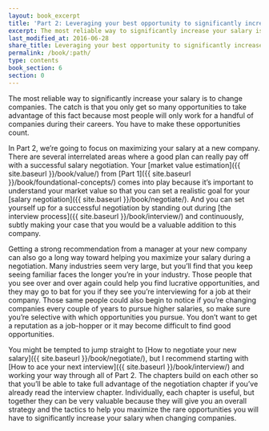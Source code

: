 ```yaml
---
layout: book_excerpt
title: 'Part 2: Leveraging your best opportunity to significantly increase your salary'
excerpt: The most reliable way to significantly increase your salary is to change companies.
last_modified_at: 2016-06-28
share_title: Leveraging your best opportunity to significantly increase your salary
permalink: /book/:path/
type: contents
book_section: 6
section: 0
---
```

The most reliable way to significantly increase your salary is to change companies. The catch is that you only get so many opportunities to take advantage of this fact because most people will only work for a handful of companies during their careers. You have to make these opportunities count.

In Part 2, we’re going to focus on maximizing your salary at a new company. There are several interrelated areas where a good plan can really pay off with a successful salary negotiation. Your [market value estimation]({{ site.baseurl }}/book/value/) from [Part 1]({{ site.baseurl }}/book/foundational-concepts/) comes into play because it’s important to understand your market value so that you can set a realistic goal for your [salary negotiation]({{ site.baseurl }}/book/negotiate/). And you can set yourself up for a successful negotiation by standing out during [the interview process]({{ site.baseurl }}/book/interview/) and continuously, subtly making your case that you would be a valuable addition to this company.

Getting a strong recommendation from a manager at your new company can also go a long way toward helping you maximize your salary during a negotiation. Many industries seem very large, but you’ll find that you keep seeing familiar faces the longer you’re in your industry. Those people that you see over and over again could help you find lucrative opportunities, and they may go to bat for you if they see you’re interviewing for a job at their company. Those same people could also begin to notice if you’re changing companies every couple of years to pursue higher salaries, so make sure you’re selective with which opportunities you pursue. You don’t want to get a reputation as a job-hopper or it may become difficult to find good opportunities.

You might be tempted to jump straight to [How to negotiate your new salary]({{ site.baseurl }}/book/negotiate/), but I recommend starting with [How to ace your next interview]({{ site.baseurl }}/book/interview/) and working your way through all of Part 2. The chapters build on each other so that you’ll be able to take full advantage of the negotiation chapter if you’ve already read the interview chapter. Individually, each chapter is useful, but together they can be very valuable because they will give you an overall strategy and the tactics to help you maximize the rare opportunities you will have to significantly increase your salary when changing companies.
